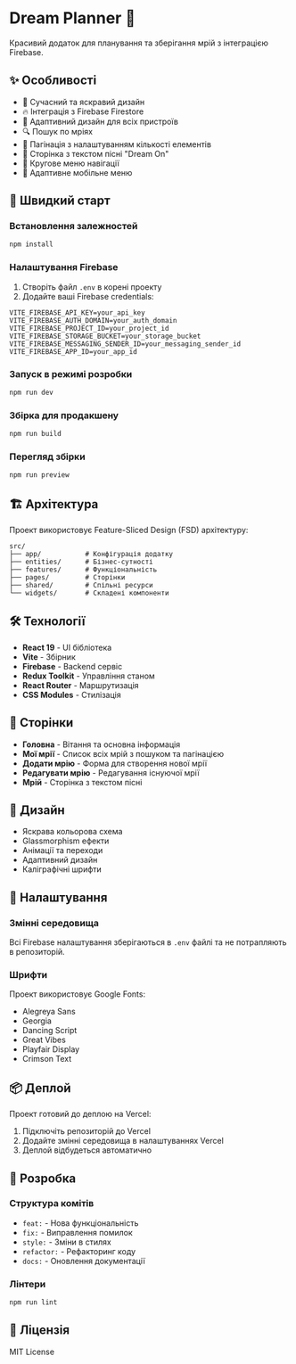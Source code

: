 # Dream Planner 🌟

Красивий додаток для планування та зберігання мрій з інтеграцією Firebase.

## ✨ Особливості

- 🎨 Сучасний та яскравий дизайн
- 🔥 Інтеграція з Firebase Firestore
- 📱 Адаптивний дизайн для всіх пристроїв
- 🔍 Пошук по мріях
- 📄 Пагінація з налаштуванням кількості елементів
- 🎵 Сторінка з текстом пісні "Dream On"
- 🎯 Кругове меню навігації
- 🍔 Адаптивне мобільне меню

## 🚀 Швидкий старт

### Встановлення залежностей

```bash
npm install
```

### Налаштування Firebase

1. Створіть файл `.env` в корені проекту
2. Додайте ваші Firebase credentials:

```env
VITE_FIREBASE_API_KEY=your_api_key
VITE_FIREBASE_AUTH_DOMAIN=your_auth_domain
VITE_FIREBASE_PROJECT_ID=your_project_id
VITE_FIREBASE_STORAGE_BUCKET=your_storage_bucket
VITE_FIREBASE_MESSAGING_SENDER_ID=your_messaging_sender_id
VITE_FIREBASE_APP_ID=your_app_id
```

### Запуск в режимі розробки

```bash
npm run dev
```

### Збірка для продакшену

```bash
npm run build
```

### Перегляд збірки

```bash
npm run preview
```

## 🏗️ Архітектура

Проект використовує Feature-Sliced Design (FSD) архітектуру:

```
src/
├── app/           # Конфігурація додатку
├── entities/      # Бізнес-сутності
├── features/      # Функціональність
├── pages/         # Сторінки
├── shared/        # Спільні ресурси
└── widgets/       # Складені компоненти
```

## 🛠️ Технології

- **React 19** - UI бібліотека
- **Vite** - Збірник
- **Firebase** - Backend сервіс
- **Redux Toolkit** - Управління станом
- **React Router** - Маршрутизація
- **CSS Modules** - Стилізація

## 📱 Сторінки

- **Головна** - Вітання та основна інформація
- **Мої мрії** - Список всіх мрій з пошуком та пагінацією
- **Додати мрію** - Форма для створення нової мрії
- **Редагувати мрію** - Редагування існуючої мрії
- **Мрій** - Сторінка з текстом пісні

## 🎨 Дизайн

- Яскрава кольорова схема
- Glassmorphism ефекти
- Анімації та переходи
- Адаптивний дизайн
- Каліграфічні шрифти

## 🔧 Налаштування

### Змінні середовища

Всі Firebase налаштування зберігаються в `.env` файлі та не потрапляють в репозиторій.

### Шрифти

Проект використовує Google Fonts:
- Alegreya Sans
- Georgia
- Dancing Script
- Great Vibes
- Playfair Display
- Crimson Text

## 📦 Деплой

Проект готовий до деплою на Vercel:

1. Підключіть репозиторій до Vercel
2. Додайте змінні середовища в налаштуваннях Vercel
3. Деплой відбудеться автоматично

## 🤝 Розробка

### Структура комітів

- `feat:` - Нова функціональність
- `fix:` - Виправлення помилок
- `style:` - Зміни в стилях
- `refactor:` - Рефакторинг коду
- `docs:` - Оновлення документації

### Лінтери

```bash
npm run lint
```

## 📄 Ліцензія

MIT License 